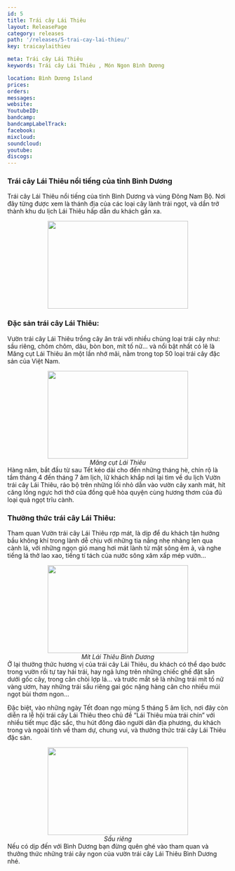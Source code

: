 ```yaml
---
id: 5
title: Trái cây Lái Thiêu
layout: ReleasePage
category: releases
path: '/releases/5-trai-cay-lai-thieu/'
key: traicaylaithieu

meta: Trái cây Lái Thiêu
keywords: Trái cây Lái Thiêu , Món Ngon Bình Dương

location: Bình Dương Island
prices: 
orders: 
messages:
website: 
YoutubeID: 
bandcamp: 
bandcampLabelTrack: 
facebook: 
mixcloud: 
soundcloud: 
youtube: 
discogs: 
---
```

### Trái cây Lái Thiêu nổi tiếng của tỉnh Bình Dương
Trái cây Lái Thiêu nổi tiếng của tỉnh Bình Dương và vùng Đông Nam Bộ. Nơi đây từng được xem là thánh địa của các loại cây lành trái ngọt, và dần trở thành khu du lịch Lái Thiêu hấp dẫn du khách gần xa.
<div align="center"><img src="http://www.thegioiamthuc.com/wp-content/uploads/2017/09/trai-cay1-600x400.jpg" width="320px" height="200px"></div>

### Đặc sản trái cây Lái Thiêu:

Vườn trái cây Lái Thiêu trồng cây ăn trái với nhiều chủng loại trái cây  như: sầu riêng, chôm chôm, dâu, bòn bon, mít tố nữ… và nổi bật nhất có lẽ là Măng cụt Lái Thiêu ăn một lần nhớ mãi, nằm trong top 50 loại trái cây đặc sản của Việt Nam.

<div align="center"><img src="http://www.thegioiamthuc.com/wp-content/uploads/2017/09/trai-cay2.jpg" width="320px" height="200px"></div>
<center><em>Măng cụt Lái Thiêu</em></center>
Hàng năm, bắt đầu từ sau Tết kéo dài cho đến những tháng hè, chín rộ là tầm tháng 4 đến tháng 7 âm lịch, lữ khách khắp nơi lại tìm về du lịch Vườn trái cây Lái Thiêu, rảo bộ trên những lối nhỏ dẫn vào vườn cây xanh mát, hít căng lồng ngực hơi thở của đồng quê hòa quyện cùng hương thơm của đủ loại quả ngọt trĩu cành.

### Thưởng thức trái cây Lái Thiêu:

Tham quan Vườn trái cây Lái Thiêu rợp mát, là dịp để du khách tận hưởng bầu không khí trong lành dễ chịu với những tia nắng nhẹ nhàng len qua cành lá, với những ngọn gió mang hơi mát lành từ mặt sông êm ả, và nghe tiếng lá thở lao xao, tiếng tí tách của nước sông xâm xấp mép vườn…

<div align="center"><img src="http://www.thegioiamthuc.com/wp-content/uploads/2017/09/trai-cay-600x424.jpg" width="320px" height="200px"></div>
<center><em>Mít Lái Thiêu Bình Dương</em></center>
Ở lại thưởng thức hương vị của trái cây Lái Thiêu, du khách có thể dạo bước trong vườn rồi tự tay hái trái, hay ngả lưng trên những chiếc ghế đặt sẵn dưới gốc cây, trong căn chòi lợp lá… và trước mắt sẽ là những trái mít tố nữ vàng ươm, hay những trái sầu riêng gai góc nặng hàng cân cho nhiều múi ngọt bùi thơm ngon…

Đặc biệt, vào những ngày Tết đoan ngọ mùng 5 tháng 5 âm lịch, nơi đây còn diễn ra lễ hội trái cây Lái Thiêu theo chủ đề “Lái Thiêu mùa trái chín” với nhiều tiết mục đặc sắc, thu hút đông đảo người dân địa phương, du khách trong và ngoài tỉnh về tham dự, chung vui, và thưởng thức trái cây Lái Thiêu đặc sản.

<div align="center"><img src="http://www.thegioiamthuc.com/wp-content/uploads/2017/09/trai-cay3-600x401.jpg" width="320px" height="200px"></div>
<center><em>Sầu riêng</em></center>
Nếu có dịp đến với Bình Dương bạn đừng quên ghé vào tham quan và thưởng thức những trái cây ngon của vườn trái cây Lái Thiêu Bình Dương nhé.